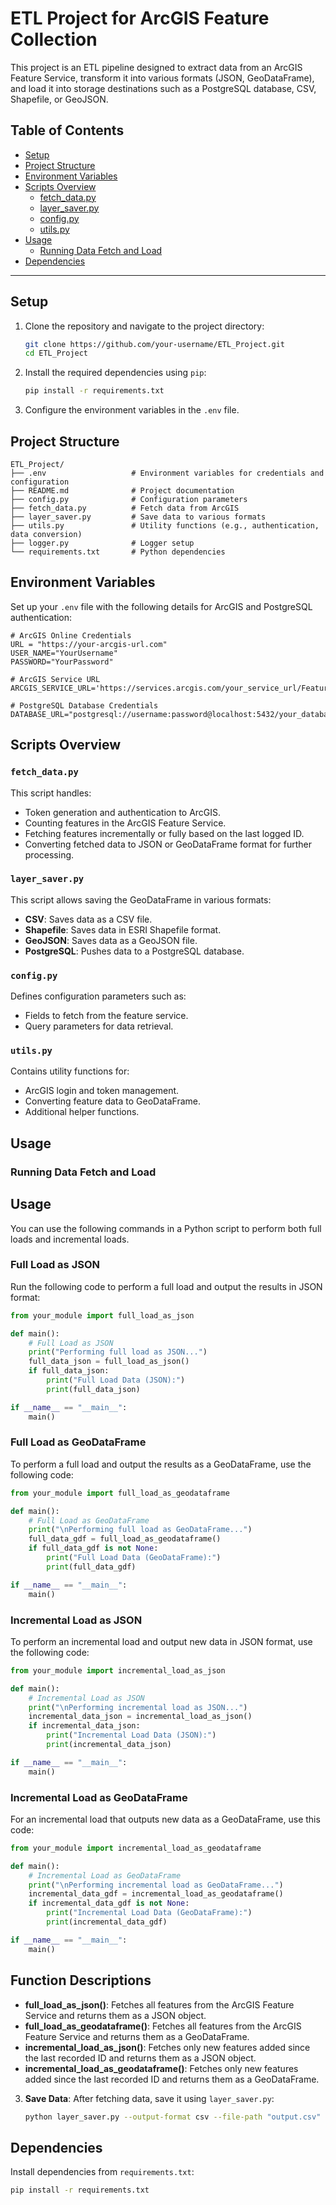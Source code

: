 # ETL Project for ArcGIS Feature Collection
This project is an ETL pipeline designed to extract data from an ArcGIS Feature Service, transform it into various formats (JSON, GeoDataFrame), and load it into storage destinations such as a PostgreSQL database, CSV, Shapefile, or GeoJSON.

## Table of Contents

- [Setup](#setup)
- [Project Structure](#project-structure)
- [Environment Variables](#environment-variables)
- [Scripts Overview](#scripts-overview)
  - [fetch_data.py](#fetch_datapy)
  - [layer_saver.py](#layer_saverpy)
  - [config.py](#configpy)
  - [utils.py](#utilspy)
- [Usage](#usage)
  - [Running Data Fetch and Load](#running-data-fetch-and-load)
- [Dependencies](#dependencies)

---

## Setup

1. Clone the repository and navigate to the project directory:

   ```bash
   git clone https://github.com/your-username/ETL_Project.git
   cd ETL_Project
   ```

2. Install the required dependencies using `pip`:

   ```bash
   pip install -r requirements.txt
   ```

3. Configure the environment variables in the `.env` file.

## Project Structure

```plaintext
ETL_Project/
├── .env                   # Environment variables for credentials and configuration
├── README.md              # Project documentation
├── config.py              # Configuration parameters
├── fetch_data.py          # Fetch data from ArcGIS
├── layer_saver.py         # Save data to various formats
├── utils.py               # Utility functions (e.g., authentication, data conversion)
├── logger.py              # Logger setup
└── requirements.txt       # Python dependencies
```

## Environment Variables

Set up your `.env` file with the following details for ArcGIS and PostgreSQL authentication:

```plaintext
# ArcGIS Online Credentials
URL = "https://your-arcgis-url.com"
USER_NAME="YourUsername"
PASSWORD="YourPassword"

# ArcGIS Service URL
ARCGIS_SERVICE_URL='https://services.arcgis.com/your_service_url/FeatureServer'

# PostgreSQL Database Credentials
DATABASE_URL="postgresql://username:password@localhost:5432/your_database"
```

## Scripts Overview

### `fetch_data.py`
This script handles:
- Token generation and authentication to ArcGIS.
- Counting features in the ArcGIS Feature Service.
- Fetching features incrementally or fully based on the last logged ID.
- Converting fetched data to JSON or GeoDataFrame format for further processing.

### `layer_saver.py`

This script allows saving the GeoDataFrame in various formats:
- **CSV**: Saves data as a CSV file.
- **Shapefile**: Saves data in ESRI Shapefile format.
- **GeoJSON**: Saves data as a GeoJSON file.
- **PostgreSQL**: Pushes data to a PostgreSQL database.

### `config.py`

Defines configuration parameters such as:
- Fields to fetch from the feature service.
- Query parameters for data retrieval.

### `utils.py`

Contains utility functions for:
- ArcGIS login and token management.
- Converting feature data to GeoDataFrame.
- Additional helper functions.

## Usage

### Running Data Fetch and Load
## Usage

You can use the following commands in a Python script to perform both full loads and incremental loads.

### Full Load as JSON

Run the following code to perform a full load and output the results in JSON format:

```python
from your_module import full_load_as_json

def main():
    # Full Load as JSON
    print("Performing full load as JSON...")
    full_data_json = full_load_as_json()
    if full_data_json:
        print("Full Load Data (JSON):")
        print(full_data_json)

if __name__ == "__main__":
    main()
```

### Full Load as GeoDataFrame

To perform a full load and output the results as a GeoDataFrame, use the following code:

```python
from your_module import full_load_as_geodataframe

def main():
    # Full Load as GeoDataFrame
    print("\nPerforming full load as GeoDataFrame...")
    full_data_gdf = full_load_as_geodataframe()
    if full_data_gdf is not None:
        print("Full Load Data (GeoDataFrame):")
        print(full_data_gdf)

if __name__ == "__main__":
    main()
```

### Incremental Load as JSON

To perform an incremental load and output new data in JSON format, use the following code:

```python
from your_module import incremental_load_as_json

def main():
    # Incremental Load as JSON
    print("\nPerforming incremental load as JSON...")
    incremental_data_json = incremental_load_as_json()
    if incremental_data_json:
        print("Incremental Load Data (JSON):")
        print(incremental_data_json)

if __name__ == "__main__":
    main()
```

### Incremental Load as GeoDataFrame

For an incremental load that outputs new data as a GeoDataFrame, use this code:

```python
from your_module import incremental_load_as_geodataframe

def main():
    # Incremental Load as GeoDataFrame
    print("\nPerforming incremental load as GeoDataFrame...")
    incremental_data_gdf = incremental_load_as_geodataframe()
    if incremental_data_gdf is not None:
        print("Incremental Load Data (GeoDataFrame):")
        print(incremental_data_gdf)

if __name__ == "__main__":
    main()
```

## Function Descriptions

- **full_load_as_json()**: Fetches all features from the ArcGIS Feature Service and returns them as a JSON object.
- **full_load_as_geodataframe()**: Fetches all features from the ArcGIS Feature Service and returns them as a GeoDataFrame.
- **incremental_load_as_json()**: Fetches only new features added since the last recorded ID and returns them as a JSON object.
- **incremental_load_as_geodataframe()**: Fetches only new features added since the last recorded ID and returns them as a GeoDataFrame.

3. **Save Data**: After fetching data, save it using `layer_saver.py`:

   ```bash
   python layer_saver.py --output-format csv --file-path "output.csv"
   ```

## Dependencies

Install dependencies from `requirements.txt`:

```bash
pip install -r requirements.txt
```


